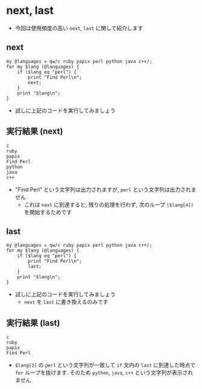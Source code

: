 # next, last
- 今回は使用頻度の高い `next`, `last` に関して紹介します

## next
    my @languages = qw/c ruby papix perl python java c++/;
    for my $lang (@languages) {
        if ($lang eq "perl") {
            print "Find Perl\n";
            next;
        }
        print "$lang\n";
    }

- 試しに上記のコードを実行してみましょう

## 実行結果 (next)
    c
    ruby
    papix
    Find Perl
    python
    java
    c++

- "Find Perl" という文字列は出力されますが, `perl` という文字列は出力されません
    - これは `next` に到達すると, 残りの処理を行わず, 次のループ `($lang[4])` を開始するためです

## last
    my @languages = qw/c ruby papix perl python java c++/;
    for my $lang (@languages) {
        if ($lang eq "perl") {
            print "Find Perl\n";
            last;
        }
        print "$lang\n";
    }

- 試しに上記のコードを実行してみましょう
    - `next` を `last` に書き換えるのみです

## 実行結果 (last)
    c
    ruby
    papix
    Find Perl

- `$lang[3]` の `perl` という文字列が一致して `if` 文内の `last` に到達した時点で `for` ループを抜けます. そのため `python`, `java`, `c++` という文字列が表示されません
